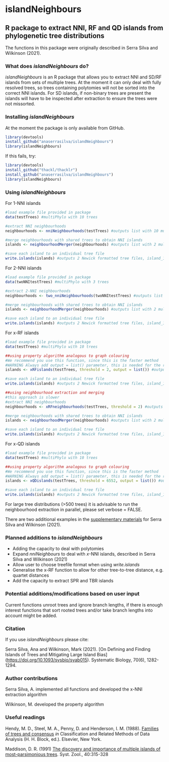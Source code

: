 # islandNeighbours
## R package to extract NNI, RF and QD islands from phylogenetic tree distributions

The functions in this package were originally described in Serra Silva and Wilkinson (2021).

### What does *islandNeighbours* do?

*islandNeighbours* is an R package that allows you to extract NNI and SD/RF islands from sets of multiple trees. At the moment it can only deal with fully resolved trees, so trees containing polytomies will not be sorted into the correct NNI islands. For SD islands, if non-binary trees are present the islands will have to be inspected after extraction to ensure the trees were not missorted.

### Installing *islandNeighbours*
At the moment the package is only available from GitHub.

```r
library(devtools)
install_github("anaserrasilva/islandNeighbours")
library(islandNeighbours)
```

If this fails, try:

```r
library(devtools)
install_github("thackl/thacklr")
install_github("anaserrasilva/islandNeighbours")
library(islandNeighbours)
```

### Using *islandNeighbours*

For 1-NNI islands
```r
#load example file provided in package
data(testTrees) #multiPhylo with 10 trees

#extract NNI neighbourhoods
neighbourhoods <- nniNeighbourhoods(testTrees) #outputs list with 10 multiPhylo objects

#merge neighbourhoods with shared trees to obtain NNI islands
islands <- neighbourhoodMerger(neighbourhoods) #outputs list with 2 multiPhylo objects, each with 5 trees

#save each island to an individual tree file
write.islands(islands) #outputs 2 Newick formatted tree files, island_1.tre and island_2.tre
```

For 2-NNI islands
```r
#load example file provided in package
data(twoNNItestTrees) #multiPhylo with 3 trees

#extract 2-NNI neighbourhoods
neighbourhoods <- two_nniNeighbourhoods(twoNNItestTrees) #outputs list with 3 multiPhylo objects

#merge neighbourhoods with shared trees to obtain NNI islands
islands <- neighbourhoodMerger(neighbourhoods) #outputs list with 2 multiPhylo objects, one with 2 trees and one with 1 tree

#save each island to an individual tree file
write.islands(islands) #outputs 2 Newick formatted tree files, island_1.tre and island_2.tre
```

For x-RF islands
```r
#load example file provided in package
data(testTrees) #multiPhylo with 10 trees

##using property algorithm analogous to graph colouring
#We recommend you use this function, since this is the faster method
#WARNING Always add output = list() parameter, this is needed for the recursion to work!
islands <- xRFislands(testTrees, threshold = 2, output = list()) #outputs list with 2 multiPhylo objects, each with 5 trees

#save each island to an individual tree file
write.islands(islands) #outputs 2 Newick formatted tree files, island_1.tre and island_2.tre

##using neighbourhood extraction and merging
#this approach is slower
#extract NNI neighbourhoods
neighbourhoods <- xRFneighbourhoods(testTrees, threshold = 2) #outputs list with 10 multiPhylo objects

#merge neighbourhoods with shared trees to obtain NNI islands
islands <- neighbourhoodMerger(neighbourhoods) #outputs list with 2 multiPhylo objects, each with 5 trees

#save each island to an individual tree file
write.islands(islands) #outputs 2 Newick formatted tree files, island_1.tre and island_2.tre

```

For x-QD islands
```r
#load example file provided in package
data(testTrees) #multiPhylo with 10 trees

##using property algorithm analogous to graph colouring
#We recommend you use this function, since this is the faster method
#WARNING Always add output = list() parameter, this is needed for the recursion to work!
islands <- xQDislands(testTrees, threshold = 6552, output = list()) #outputs list with 2 multiPhylo objects, each with 5 trees

#save each island to an individual tree file
write.islands(islands) #outputs 2 Newick formatted tree files, island_1.tre and island_2.tre
```

For large tree distributions (>500 trees) it is advisable to run the neighbourhood extraction in parallel, please set verbose = FALSE.

There are two additional examples in the [supplementary materials](https://github.com/anaserrasilva/MajorityRuleAndTreeIslands/tree/master/PardoBayes_islands) for Serra Silva and Wilkinson (2021).


### Planned additions to *islandNeighbours*

- Adding the capacity to deal with polytomies
- Expand *nniNeighbours* to deal with *x*-NNI islands, described in Serra Silva and Wilkinson (2021)
- Allow user to choose treefile format when using *write.islands*
- Generalise the x-RF function to allow for other tree-to-tree distance, e.g. quartet distances
- Add the capacity to extract SPR and TBR islands

### Potential additions/modifications based on user input

Current functions unroot trees and ignore branch lengths, if there is enough interest functions that sort rooted trees and/or take branch lengths into account might be added.

### Citation

If you use *islandNeighbours* please cite:

Serra Silva, Ana and Wilkinson, Mark (2021). [On Defining and Finding Islands of Trees and Mitigating Large Island Bias] (https://doi.org/10.1093/sysbio/syab015). Systematic Biology, 70(6), 1282-1294.

### Author contributions

Serra Silva, A. implemented all functions and developed the x-NNI extraction algorithm

Wilkinson, M. developed the property algorithm 


### Useful readings

Hendy, M. D., Steel, M. A., Penny, D. and Henderson, I. M. (1988). [Families of trees and consensus](http://citeseerx.ist.psu.edu/viewdoc/versions?doi=10.1.1.638.6890) *in* Classification and Related Methods of Data Analysis (H. H. Block, ed.). Elsevier, New York.

Maddison, D. R. (1991) [The discovery and importance of multiple islands of most-parsimonious trees](https://doi.org/10.1093/sysbio/40.3.315). Syst. Zool., 40:315-328
